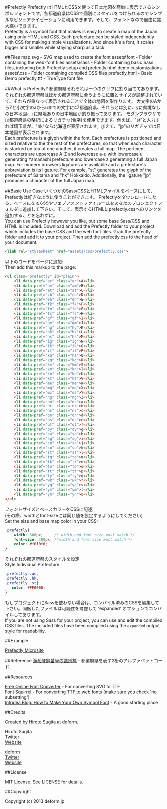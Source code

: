 #Prefectly
Prefectly はHTMLとCSSを使って日本地図を簡単に表示できるシンボルフォントです。各都道府県はCSSで個別にスタイルをつけられるのでシンプルなビジュアライゼーションに利用できます。そして、フォントなので自由に拡大縮小できます。  
Prefectly is a symbol font that makes is easy to create a map of the Japan using only HTML and CSS. Each prefecture can be styled independently with CSS for making simple visualizations. And since it's a font, it scales bigger and smaller while staying sharp as a tack.


##Files
    map.svg      - SVG map used to create the font
    assets\font  - Folder containing the web-font files
    assets\sass  - Folder containing basic Sass files, including both Prefectly setup and prefectly.html demo customizations
    assets\css   - Folder containing compiled CSS files
    prefectly.html - Basic Demo
    prefectly.ttf  - TrueType font file
    

##What is Prefectly?
都道府県それぞれは一つのグリフに割り当ててあります。それぞれの都道府県はほかの都道府県に合うように位置とサイズが調整されていて、それらが重なって表示されることで全体の地図を形作ります。
大文字のAからZと小文字のaからuまでの文字に47都道府県、それらとは別に、yに県境なしの日本地図、zに県境ありの日本地図が割り振ってあります。
モダンブラウザでは都道府県の略記によるリガチャ(合字)を使用できます。例えば、"st"と入力すれば埼玉県が、"hk"なら北海道が表示されます。加えて、"jp"のリガチャでは日本地図が表示されます。  
Each prefecture is a glyph within the font. Each prefecture is positioned and sized relative to the the rest of the prefectures, so that when each character is stacked on top of one another, it creates a full map.
The pertinent characters are uppercase A-Z and lowercase a-u with lowercase u generating Yamanashi prefecture and lowercase z generating a full Japan map.
For modern browsers ligatures are available and a prefecture's abbreviation is its ligature. For example, "st" generates the glyph of the prefecture of Saitama and "hk" Hokkaido. Additionally, the ligature "jp" produces a character of the full Japan map.

##Basic Use Case
いくつかのSass/CSSとHTMLファイルをベースにして、Prefectlyは好きなように使うことができます。
Prefectlyをダウンロードしたら、ベースになるCSSやウェブフォントファイル一式をあなたのプロジェクトフォルダに追加して下さい。そして、表示するHTMLにprefectly.cssへのリンクを追加することを忘れずに。  
You can use Prefectly however you like, but some base Sass/CSS and HTML is included.
Download and add the Prefectly folder to your project which includes the base CSS and the web font files. Grab the prefectly folder and add it to your project. Then add the prefectly.css to the head of your document.

```html
<link rel="stylesheet" href="assets/css/prefectly.css">
```

以下のコードをページに追加:  
Then add this markup to the page:

```html
<ul class="prefectly" id="plain">
	<li data-pref="ac" class="ac">A</li>
	<li data-pref="am" class="am">B</li>
	<li data-pref="at" class="at">C</li>
	<li data-pref="cb" class="cb">D</li>
	<li data-pref="eh" class="eh">E</li>
	<li data-pref="fk" class="fk">F</li>
	<li data-pref="fo" class="fo">G</li>
	<li data-pref="fs" class="fs">H</li>
	<li data-pref="gf" class="gf">I</li>
	<li data-pref="gm" class="gm">J</li>
	<li data-pref="hg" class="hg">K</li>
	<li data-pref="hk" class="hk">L</li>
	<li data-pref="hs" class="hs">M</li>
	<li data-pref="ig" class="ig">N</li>
	<li data-pref="ik" class="ik">O</li>
	<li data-pref="it" class="it">P</li>
	<li data-pref="ka" class="ka">Q</li>
	<li data-pref="kg" class="kg">R</li>
	<li data-pref="km" class="km">S</li>
	<li data-pref="kn" class="kn">T</li>
	<li data-pref="ko" class="ko">U</li>
	<li data-pref="kt" class="kt">V</li>
	<li data-pref="me" class="me">W</li>
	<li data-pref="mg" class="mg">X</li>
	<li data-pref="mz" class="mz">Y</li>
	<li data-pref="ng" class="ng">Z</li>
	<li data-pref="nn" class="nn">a</li>
	<li data-pref="nr" class="nr">b</li>
	<li data-pref="ns" class="ns">c</li>
	<li data-pref="on" class="on">d</li>
	<li data-pref="os" class="os">e</li>
	<li data-pref="ot" class="ot">f</li>
	<li data-pref="oy" class="oy">g</li>
	<li data-pref="sa" class="sa">h</li>
	<li data-pref="sg" class="sg">i</li>
	<li data-pref="sn" class="sn">j</li>
	<li data-pref="so" class="so">k</li>
	<li data-pref="st" class="st">l</li>
	<li data-pref="tg" class="tg">m</li>
	<li data-pref="tk" class="tk">n</li>
	<li data-pref="to" class="to">o</li>
	<li data-pref="tt" class="tt">p</li>
	<li data-pref="ty" class="ty">q</li>
	<li data-pref="wk" class="wk">r</li>
	<li data-pref="yg" class="yg">s</li>
	<li data-pref="ym" class="ym">t</li>
	<li data-pref="yn" class="yn">u</li>
</ul>
```
    
フォントサイズとベースカラーをCSSに記述:  
(その際、widthとfont-sizeには同じ値を設定するようにしてください)  
Set the size and base map color in your CSS:

```css
.prefectly{
    width: 300px;     /* width and font size must match */
    font-size: 300px; /*width and font size must match */
    color: #f0f0f0;
}
```
    
それぞれの都道府県のスタイルを設定:  
Style Individual Prefecture:

```css
.prefectly .ac,
.prefectly .hk,
.prefectly .st{ 
   color: #FF0000;
}
```
    
もしプロジェクトにSassを使わない場合は、コンパイル済みのCSSを編集して下さい。同梱したファイルは可読性を考慮して 'expanded' オプションでコンパイルしてあります。  
If you are not using Sass for your project, you can use and edit the compiled CSS files. The included files have been compiled using the `expanded` output style for readability.
    
    
##Example

[Prefectly Microsite](http://deform.jp/prefectly/)
  
##Reference
[漁船登録番号の識別標](http://ja.wikipedia.org/wiki/%E6%BC%81%E8%88%B9#.E6.BC.81.E8.88.B9.E7.99.BB.E9.8C.B2.E7.95.AA.E5.8F.B7) - 都道府県を表す2桁のアルファベットコード

##Resources

[Free Online Font Converter](http://www.freefontconverter.com) - For converting SVG to TTF  
[Font Squirrel](http://www.fontsquirrel.com/fontface/generator) - For converting TTF to web fonts (make sure you check 'no subsetting')  
[Intridea Blog: How to Make Your Own Symbol Font](http://www.intridea.com/blog/2012/4/24/symbol-font) - A good starting place
  
##Credits

Created by Hiroto Sugita at deform. 

Hiroto Sugita  
[Twitter](http://www.twitter.com/hrtsgt)  
[Website](http://args.in)  

deform  
[Twitter](http://www.twitter.com/deformjp)  
[Website](http://deform.jp)  

##License

MIT License. See LICENSE for details.

##Copyright

Copyright (c) 2013 deform.jp
